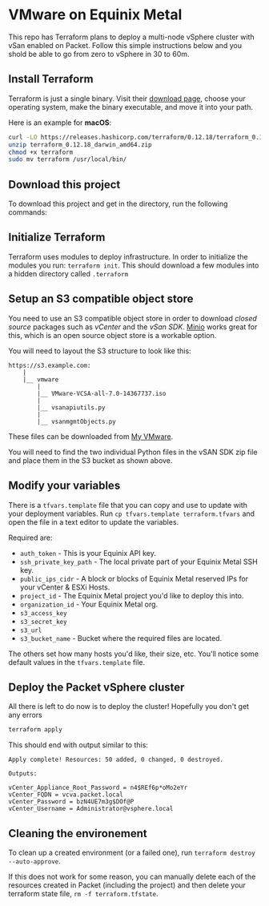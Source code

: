 # VMware on Equinix Metal
This repo has Terraform plans to deploy a multi-node vSphere cluster with vSan enabled on Packet. Follow this simple instructions below and you shold be able to go from zero to vSphere in 30 to 60m.

## Install Terraform 
Terraform is just a single binary.  Visit their [download page](https://www.terraform.io/downloads.html), choose your operating system, make the binary executable, and move it into your path. 
 
Here is an example for **macOS**: 
```bash 
curl -LO https://releases.hashicorp.com/terraform/0.12.18/terraform_0.12.18_darwin_amd64.zip 
unzip terraform_0.12.18_darwin_amd64.zip 
chmod +x terraform 
sudo mv terraform /usr/local/bin/ 
``` 
 
## Download this project
To download this project and get in the directory, run the following commands:

## Initialize Terraform 
Terraform uses modules to deploy infrastructure. In order to initialize the modules you run: `terraform init`. This should download a few modules into a hidden directory called `.terraform` 

## Setup an S3 compatible object store
You need to use an S3 compatible object store in order to download *closed source* packages such as *vCenter* and the *vSan SDK*. [Minio](http://minio.io) works great for this, which is an open source object store is a workable option.

You will need to layout the S3 structure to look like this:
``` 
https://s3.example.com: 
    | 
    |__ vmware 
        | 
        |__ VMware-VCSA-all-7.0-14367737.iso
        | 
        |__ vsanapiutils.py
        | 
        |__ vsanmgmtObjects.py
``` 

These files can be downloaded from [My VMware](http://my.vmware.com).
 
You will need to find the two individual Python files in the vSAN SDK zip file and place them in the S3 bucket as shown above.
 
## Modify your variables 
There is a `tfvars.template` file that you can copy and use to update with your deployment variables. Run `cp tfvars.template terraform.tfvars` and open the file in a text editor to update the variables.

Required are:

* `auth_token` - This is your Equinix API key.
* `ssh_private_key_path` - The local private part of your Equinix Metal SSH key.
* `public_ips_cidr` - A block or blocks of Equinix Metal reserved IPs for your vCenter & ESXi Hosts.
* `project_id` - The Equinix Metal project you'd like to deploy this into.
* `organization_id` - Your Equinix Metal org.
* `s3_access_key`
* `s3_secret_key`
* `s3_url`
* `s3_bucket_name` - Bucket where the required files are located.

The others set how many hosts you'd like, their size, etc. You'll notice some default values in the `tfvars.template` file.
 
## Deploy the Packet vSphere cluster 
 
All there is left to do now is to deploy the cluster! Hopefully you don't get any errors
```bash 
terraform apply
``` 
This should end with output similar to this:

``` 
Apply complete! Resources: 50 added, 0 changed, 0 destroyed. 
 
Outputs: 
 
vCenter_Appliance_Root_Password = n4$REf6p*oMo2eYr 
vCenter_FQDN = vcva.packet.local 
vCenter_Password = bzN4UE7m3g$DOf@P 
vCenter_Username = Administrator@vsphere.local 
``` 
 


## Cleaning the environement
To clean up a created environment (or a failed one), run `terraform destroy --auto-approve`.

If this does not work for some reason, you can manually delete each of the resources created in Packet (including the project) and then delete your terraform state file, `rm -f terraform.tfstate`.
